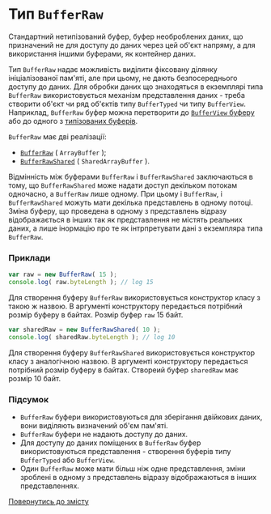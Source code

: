 # Тип <code>BufferRaw</code>

Стандартний нетипізований буфер, буфер необроблених даних, що призначений не для доступу до даних через цей об'єкт напряму, а для використання іншими буферами, як контейнер даних.

Тип `BufferRaw` надає можливість виділити фіксовану ділянку ініціалізованої пам'яті, але при цьому, не дають безпосереднього доступу до даних. Для обробки даних що знаходяться в екземплярі типа `BufferRaw` використовується механізм представлення даних - треба створити об'єкт чи ряд об'єктів типу `BufferTyped` чи типу `BufferView`. Наприклад, `BufferRaw` буфер можна перетворити до [`BufferView` буферу](./BufferView.md) або до одного з [типізованих буферів](./BufferTyped.md).

`BufferRaw` має дві реалізації:

- [`BufferRaw`](https://developer.mozilla.org/en-US/docs/Web/JavaScript/Reference/Global_Objects/ArrayBuffer) ( `ArrayBuffer` );
- [`BufferRawShared`](https://developer.mozilla.org/en-US/docs/Web/JavaScript/Reference/Global_Objects/SharedArrayBuffer) ( `SharedArrayBuffer` ).

Відмінність між буферами `BufferRaw` і `BufferRawShared` заключаються в тому, що `BufferRawShared` може надати доступ декільком потокам одночасно, а `BufferRaw` лише одному. При цьому і `BufferRaw`, і `BufferRawShared` можуть мати декілька представлень в одному потоці. Зміна буферу, що проведена в одному з представлень відразу відображається в інших так як представлення не містять реальних даних, а лише інормацію про те як інтрпретувати дані з екземпляра типа `BufferRaw`.

### Приклади

```js
var raw = new BufferRaw( 15 );
console.log( raw.byteLength ); // log 15
```

Для створення буферу `BufferRaw` використовується конструктор класу з такою ж назвою. В аргументі конструктору передається потрібний розмір буферу в байтах. Розмір буфер `raw` 15 байт.

```js
var sharedRaw = new BufferRawShared( 10 );
console.log( sharedRaw.byteLength ); // log 10
```

Для створення буферу `BufferRawShared` використовується конструктор класу з аналогічною назвою. В аргументі конструктору передається потрібний розмір буферу в байтах. Створеий буфер `sharedRaw` має розмір 10 байт.

### Підсумок

- `BufferRaw` буфери використовуються для зберігання двійкових даних, вони виділяють визначений об'єм пам'яті.
- `BufferRaw` буфери не надають доступу до даних.
- Для доступу до даних поміщених в `BufferRaw` буфер використовуються представлення - створення буферів типу `BufferTyped` або `BufferView`.
- Один `BufferRaw` може мати більш ніж одне представлення, зміни зроблені в одному з представлень відразу відображаються в інших представленнях.

[Повернутись до змісту](../README.md#Концепції)
